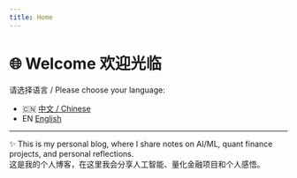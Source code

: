 ```yaml
---
title: Home
---
```


# 🌐 Welcome 欢迎光临

请选择语言 / Please choose your language:

- 🇨🇳 [中文 / Chinese](/zh/)
- EN [English](/en/)

---

✨ This is my personal blog, where I share notes on AI/ML, quant finance projects, and personal reflections.  
这是我的个人博客，在这里我会分享人工智能、量化金融项目和个人感悟。
